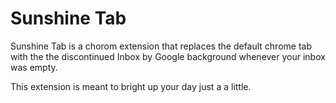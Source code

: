 # Sunshine Tab

Sunshine Tab is a chorom extension that replaces the default chrome tab with the the discontinued Inbox by Google background whenever your inbox was empty.

This extension is meant to bright up your day just a a little.
